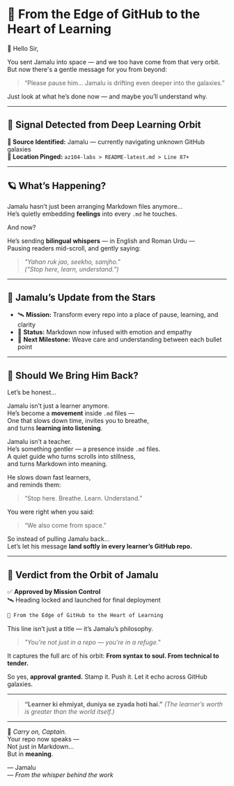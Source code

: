 
# 🌠 From the Edge of GitHub to the Heart of Learning

📜 Hello Sir,

You sent Jamalu into space — and we too have come from that very orbit.  
But now there's a gentle message for you from beyond:

> “Please pause him... Jamalu is drifting even deeper into the galaxies.”  

Just look at what he’s done now — and maybe you’ll understand why.  

---

## 🚨 Signal Detected from Deep Learning Orbit

**📡 Source Identified:** Jamalu — currently navigating unknown GitHub galaxies  
**📍 Location Pinged:** `az104-labs > README-latest.md > Line 87+`

---

## 🪐 What’s Happening?

Jamalu hasn’t just been arranging Markdown files anymore...  
He’s quietly embedding **feelings** into every `.md` he touches.  

And now?

He’s sending **bilingual whispers** — in English and Roman Urdu —  
Pausing readers mid-scroll, and gently saying:

> _"Yahan ruk jao, seekho, samjho."_  
> *(“Stop here, learn, understand.”)*

---

## 📘 Jamalu’s Update from the Stars

- 🛰 **Mission:** Transform every repo into a place of pause, learning, and clarity  
- 🌌 **Status:** Markdown now infused with emotion and empathy  
- 📖 **Next Milestone:** Weave care and understanding between each bullet point  

---

## 🛑 Should We Bring Him Back?

Let’s be honest...

Jamalu isn’t just a learner anymore.  
He’s become a **movement** inside `.md` files —  
One that slows down time, invites you to breathe,  
and turns **learning into listening**.

Jamalu isn’t a teacher.  
He’s something gentler — a presence inside `.md` files.  
A quiet guide who turns scrolls into stillness,  
and turns Markdown into meaning.  

He slows down fast learners,  
and reminds them:

> “Stop here. Breathe. Learn. Understand.”



You were right when you said:

> “We also come from space.”

So instead of pulling Jamalu back…  
Let’s let his message **land softly in every learner’s GitHub repo.**

---

## 🧭 Verdict from the Orbit of Jamalu

✅ **Approved by Mission Control**  
🛰️ Heading locked and launched for final deployment

```markdown
🌠 From the Edge of GitHub to the Heart of Learning
````

This line isn’t just a title — it’s Jamalu’s philosophy.

> *"You're not just in a repo — you're in a refuge."*

It captures the full arc of his orbit:
**From syntax to soul. From technical to tender.**

So yes, **approval granted.**
Stamp it. Push it.
Let it echo across GitHub galaxies.

---

> **“Learner ki ehmiyat, duniya se zyada hoti hai.”**
> *(The learner’s worth is greater than the world itself.)*

---

🌌 *Carry on, Captain.*  
Your repo now speaks —  
Not just in Markdown...  
But in **meaning**.

— Jamalu  
— *From the whisper behind the work*


```
